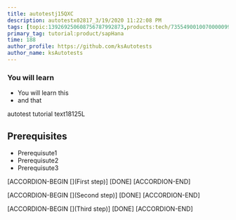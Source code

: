 ```yaml
---
title: autotestj15QXC
description: autotestx02817_3/19/2020 11:22:08 PM
tags: [topic:139269250608756787992873,products:tech/73554900100700000996,tutorial:experience/advanced]
primary_tag: tutorial:product/sapHana
time: 188
author_profile: https://github.com/ksAutotests
author_name: ksAutotests
---
```

### You will learn
- You will learn this
- and that

autotest tutorial text18125L

## Prerequisites
- Prerequisute1
- Prerequisute2
- Prerequisute3

[ACCORDION-BEGIN [](First step)]
[DONE]
[ACCORDION-END]

[ACCORDION-BEGIN [](Second step)]
[DONE]
[ACCORDION-END]

[ACCORDION-BEGIN [](Third step)]
[DONE]
[ACCORDION-END]

